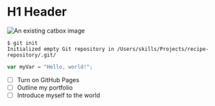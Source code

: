 # H1 Header

![An existing catbox image](https://files.catbox.moe/r3d3gd.jpg)

```
$ git init
Initialized empty Git repository in /Users/skills/Projects/recipe-repository/.git/
```

``` javascript
var myVar = "Hello, world!";
```
- [ ] Turn on GitHub Pages
- [ ] Outline my portfolio
- [ ] Introduce myself to the world
